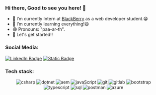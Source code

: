 ### Hi there, Good to see you here! 👋

<!--
**21parth/21parth** is a ✨ _special_ ✨ repository because its `README.md` (this file) appears on your GitHub profile.
Here are some ideas to get you started:
-->

- 🔭 I’m currently Intern at [BlackBerry](https://www.blackberry.com/us/en) as a web developer student.😁
- 🌱 I’m currently learning everything!😄
- 😄 Pronouns: "paa-ar-th".
- 🚀 Let's get started!!

### Social Media:
[![LinkedIn Badge](https://img.shields.io/badge/LinkedIn-%230A66C2?logo=LinkedIn)](https://www.linkedin.com/in/parthp052)
[![Static Badge](https://img.shields.io/badge/parth05211%40gmail.com-%23EA4335?logo=Gmail&logoColor=white)](mailto:parth05211@gmail.com)






### Tech stack:
<p align="center">
  <img alt="csharp" src="https://img.shields.io/badge/c%23-%23512BD4?style=for-the-badge&logo=csharp&logoColor=white">
  <img alt="dotnet" src="https://img.shields.io/badge/.NET-%23512BD4?style=for-the-badge&logo=dotnet&logoColor=white">
  <img alt="aem" src="https://img.shields.io/badge/Adobe_Experience_Manager-%23FF0000?style=for-the-badge&logo=adobe">
  <img alt="javaScript" src="https://img.shields.io/badge/JavaScript-%23F7DF1E?style=for-the-badge&logo=javascript&logoColor=black">
  <img alt="git" src="https://img.shields.io/badge/git-%23F05032?style=for-the-badge&logo=git&logoColor=black">
  <img alt="gitlab" src="https://img.shields.io/badge/gitlab-%23FC6D26?style=for-the-badge&logo=gitlab&logoColor=black">
  <img alt="bootstrap" src="https://img.shields.io/badge/bootstrap-%237952B3?style=for-the-badge&logo=bootstrap&logoColor=white">
  <img alt="typescript" src="https://img.shields.io/badge/typescript-%233178C6?style=for-the-badge&logo=typescript&logoColor=white">
  <img alt="sql" src="https://img.shields.io/badge/microsoft_sql_server-%23CC2927?style=for-the-badge&logo=microsoftsqlserver&logoColor=white">
  <img alt="postman" src="https://img.shields.io/badge/Postman-%23FF6C37?style=for-the-badge&logo=Postman&logoColor=white">
  <img alt="azure" src="https://img.shields.io/badge/Azure_DevOps-%230078D7?style=for-the-badge&logo=azuredevops">
</p>
